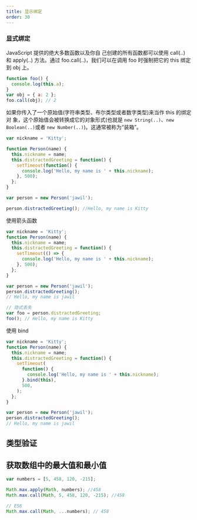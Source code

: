 ```yaml
---
title: 显示绑定
order: 30
---
```


### 显式绑定

JavaScript 提供的绝大多数函数以及你自 己创建的所有函数都可以使用 call(..) 和 apply(..) 方法。通过 foo.call(..)，我们可以在调用 foo 时强制把它的 this 绑定到 obj 上。

```js
function foo() {
  console.log(this.a);
}
var obj = { a: 2 };
foo.call(obj); // 2
```

如果你传入了一个原始值(字符串类型、布尔类型或者数字类型)来当作 this 的绑定对 象，这个原始值会被转换成它的对象形式(也就是 `new String(..)`、`new Boolean(..)`或者 `new Number(..)`)。这通常被称为“装箱”。

```js
var nickname = 'Kitty';

function Person(name) {
  this.nickname = name;
  this.distractedGreeting = function() {
    setTimeout(function() {
      console.log('Hello, my name is ' + this.nickname);
    }, 500);
  };
}

var person = new Person('jawil');

person.distractedGreeting(); //Hello, my name is Kitty
```

使用箭头函数

```js
var nickname = 'Kitty';
function Person(name) {
  this.nickname = name;
  this.distractedGreeting = function() {
    setTimeout(() => {
      console.log('Hello, my name is ' + this.nickname);
    }, 500);
  };
}

var person = new Person('jawil');
person.distractedGreeting();
// Hello, my name is jawil

// 隐式丢失
var foo = person.distractedGreeting;
foo(); // Hello, my name is Kitty
```

使用 bind

```js
var nickname = 'Kitty';
function Person(name) {
  this.nickname = name;
  this.distractedGreeting = function() {
    setTimeout(
      function() {
        console.log('Hello, my name is ' + this.nickname);
      }.bind(this),
      500,
    );
  };
}

var person = new Person('jawil');
person.distractedGreeting();
// Hello, my name is jawil
```

## 类型验证

## 获取数组中的最大值和最小值

```js
var numbers = [5, 458, 120, -215];

Math.max.apply(Math, numbers); //458
Math.max.call(Math, 5, 458, 120, -215); //458

// ES6
Math.max.call(Math, ...numbers); // 458
```
